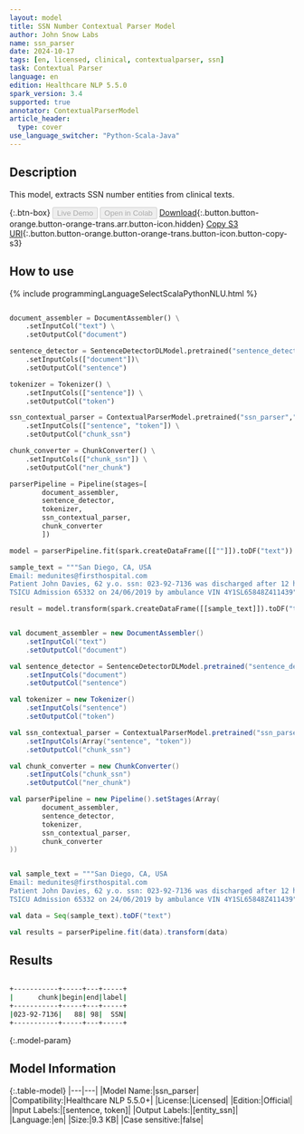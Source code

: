 ```yaml
---
layout: model
title: SSN Number Contextual Parser Model
author: John Snow Labs
name: ssn_parser
date: 2024-10-17
tags: [en, licensed, clinical, contextualparser, ssn]
task: Contextual Parser
language: en
edition: Healthcare NLP 5.5.0
spark_version: 3.4
supported: true
annotator: ContextualParserModel
article_header:
  type: cover
use_language_switcher: "Python-Scala-Java"
---
```


## Description

This model, extracts SSN number entities from clinical texts.

{:.btn-box}
<button class="button button-orange" disabled>Live Demo</button>
<button class="button button-orange" disabled>Open in Colab</button>
[Download](https://s3.amazonaws.com/auxdata.johnsnowlabs.com/clinical/models/ssn_parser_en_5.5.0_3.4_1729208861023.zip){:.button.button-orange.button-orange-trans.arr.button-icon.hidden}
[Copy S3 URI](s3://auxdata.johnsnowlabs.com/clinical/models/ssn_parser_en_5.5.0_3.4_1729208861023.zip){:.button.button-orange.button-orange-trans.button-icon.button-copy-s3}

## How to use



<div class="tabs-box" markdown="1">
{% include programmingLanguageSelectScalaPythonNLU.html %}
  
```python

document_assembler = DocumentAssembler() \
    .setInputCol("text") \
    .setOutputCol("document")

sentence_detector = SentenceDetectorDLModel.pretrained("sentence_detector_dl_healthcare","en","clinical/models")\
    .setInputCols(["document"])\
    .setOutputCol("sentence")

tokenizer = Tokenizer() \
    .setInputCols(["sentence"]) \
    .setOutputCol("token")

ssn_contextual_parser = ContextualParserModel.pretrained("ssn_parser","en","clinical/models") \
    .setInputCols(["sentence", "token"]) \
    .setOutputCol("chunk_ssn") 

chunk_converter = ChunkConverter() \
    .setInputCols(["chunk_ssn"]) \
    .setOutputCol("ner_chunk")

parserPipeline = Pipeline(stages=[
        document_assembler,
        sentence_detector,
        tokenizer,
        ssn_contextual_parser,
        chunk_converter
        ])

model = parserPipeline.fit(spark.createDataFrame([[""]]).toDF("text"))

sample_text = """San Diego, CA, USA
Email: medunites@firsthospital.com
Patient John Davies, 62 y.o. ssn: 023-92-7136 was discharged after 12 hours of monitoring without any signs of internal damage.
TSICU Admission 65332 on 24/06/2019 by ambulance VIN 4Y1SL65848Z411439"""

result = model.transform(spark.createDataFrame([[sample_text]]).toDF("text"))

```
```scala

val document_assembler = new DocumentAssembler()
    .setInputCol("text")
    .setOutputCol("document")

val sentence_detector = SentenceDetectorDLModel.pretrained("sentence_detector_dl_healthcare","en","clinical/models")
    .setInputCols("document")
    .setOutputCol("sentence")

val tokenizer = new Tokenizer()
    .setInputCols("sentence")
    .setOutputCol("token")

val ssn_contextual_parser = ContextualParserModel.pretrained("ssn_parser","en","clinical/models")
    .setInputCols(Array("sentence", "token"))
    .setOutputCol("chunk_ssn") 

val chunk_converter = new ChunkConverter()
    .setInputCols("chunk_ssn")
    .setOutputCol("ner_chunk")

val parserPipeline = new Pipeline().setStages(Array(
        document_assembler,
        sentence_detector,
        tokenizer,
        ssn_contextual_parser,
        chunk_converter
))


val sample_text = """San Diego, CA, USA
Email: medunites@firsthospital.com
Patient John Davies, 62 y.o. ssn: 023-92-7136 was discharged after 12 hours of monitoring without any signs of internal damage.
TSICU Admission 65332 on 24/06/2019 by ambulance VIN 4Y1SL65848Z411439"""

val data = Seq(sample_text).toDF("text")

val results = parserPipeline.fit(data).transform(data)

```
</div>

## Results

```bash

+-----------+-----+---+-----+
|      chunk|begin|end|label|
+-----------+-----+---+-----+
|023-92-7136|   88| 98|  SSN|
+-----------+-----+---+-----+

```

{:.model-param}
## Model Information

{:.table-model}
|---|---|
|Model Name:|ssn_parser|
|Compatibility:|Healthcare NLP 5.5.0+|
|License:|Licensed|
|Edition:|Official|
|Input Labels:|[sentence, token]|
|Output Labels:|[entity_ssn]|
|Language:|en|
|Size:|9.3 KB|
|Case sensitive:|false|
